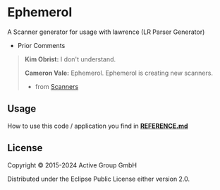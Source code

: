 # Ephemerol

A Scanner generator for usage with lawrence (LR Parser Generator)

- Prior Comments
> **Kim Obrist:** I don't understand.
> 
> **Cameron Vale:** Ephemerol. Ephemerol is creating new scanners. 
>
> - from [Scanners](http://www.imdb.com/title/tt0081455/?ref_=ttqt_qt_tt)



## Usage

How to use this code / application you find in
[**REFERENCE.md**](./doc/REFERENCE.md)
## License

Copyright © 2015-2024 Active Group GmbH

Distributed under the Eclipse Public License either version 2.0.
